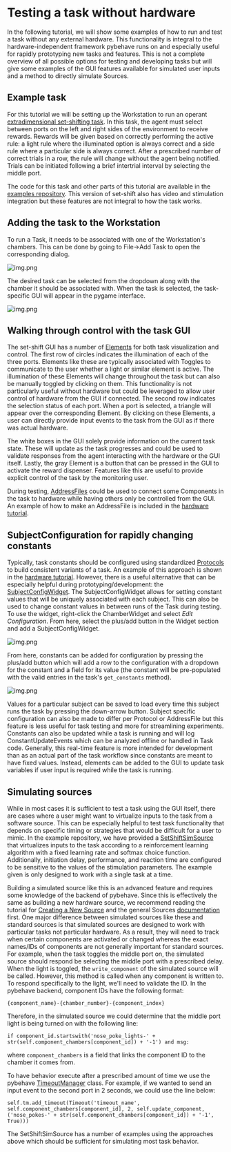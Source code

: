 # Testing a task without hardware

In the following tutorial, we will show some examples of how to run and test a task without any external hardware. This 
functionality is integral to the hardware-independent framework pybehave runs on and especially useful for rapidly prototyping
new tasks and features. This is not a complete overview of all possible options for testing and developing tasks but will
give some examples of the GUI features available for simulated user inputs and a method to directly simulate Sources.

## Example task

For this tutorial we will be setting up the Workstation to run an operant [extradimensional set-shifting task](https://www.biorxiv.org/content/10.1101/2024.02.16.580680v2). In this task,
the agent must select between ports on the left and right sides of the environment to receive rewards. Rewards will be given
based on correctly performing the active rule: a light rule where the illuminated option is always correct and a side rule 
where a particular side is always correct. After a prescribed number of correct trials in a row, the rule will change without
the agent being notified. Trials can be initiated following a brief intertrial interval by selecting the middle port.

The code for this task and other parts of this tutorial are available in the [examples repository](https://github.com/tne-lab/example-tasks/blob/main/Tasks/SetShift.py).
This version of set-shift also has video and stimulation integration but these features are not integral to how the task works.

## Adding the task to the Workstation

To run a Task, it needs to be associated with one of the Workstation's chambers. This can be done
by going to File->Add Task to open the corresponding dialog.

![img.png](../img/add_task_setshift.png)

The desired task can be selected from the dropdown along with the chamber it should be associated
with. When the task is selected, the task-specific GUI will appear in the pygame interface.

![img.png](../img/ss_gui.png)

## Walking through control with the task GUI

The set-shift GUI has a number of [Elements](../guis.md#elements) for both task visualization and control. The first row 
of circles indicates the illumination of each of the three ports. Elements like these are typically associated with Toggles
to communicate to the user whether a light or similar element is active. The illumination of these Elements will change throughout
the task but can also be manually toggled by clicking on them. This functionality is not particularly useful without hardware
but could be leveraged to allow user control of hardware from the GUI if connected. The second row indicates the selection status
of each port. When a port is selected, a triangle will appear over the corresponding Element. By clicking on these Elements,
a user can directly provide input events to the task from the GUI as if there was actual hardware.

The white boxes in the GUI solely provide information on the current task state. These will update as the task progresses
and could be used to validate responses from the agent interacting with the hardware or the GUI itself. Lastly, the gray 
Element is a button that can be pressed in the GUI to activate the reward dispenser. Features like this are useful to provide
explicit control of the task by the monitoring user.

During testing, [AddressFiles](../protocols_addressfiles.md#addressfiles) could be used to connect some Components in the 
task to hardware while having others only be controlled from the GUI. An example of how to make an AddressFile is included
in the [hardware tutorial](task_on_hardware.md#creating-a-protocol).

## SubjectConfiguration for rapidly changing constants

Typically, task constants should be configured using standardized [Protocols](../protocols_addressfiles.md#protocols) to 
build consistent variants of a task. An example of this approach is shown in the [hardware tutorial](task_on_hardware.md#creating-a-protocol).
However, there is a useful alternative that can be especially helpful during prototyping/development: the [SubjectConfigWidget](../workstation.md#subjectconfigwidget).
The SubjectConfigWidget allows for setting constant values that will be uniquely associated with each subject. This can also
be used to change constant values in between runs of the Task during testing. To use the widget, right-click the ChamberWidget
and select *Edit Configuration*. From here, select the plus/add button in the Widget section and add a SubjectConfigWidget.

![img.png](../img/subject_config.png)

From here, constants can be added for configuration by pressing the plus/add button which will add a row to the configuration
with a dropdown for the constant and a field for its value (the constant will be pre-populated with the valid entries in the
task's `get_constants` method).

![img.png](../img/constant_added.png)

Values for a particular subject can be saved to load every time this subject runs the task by pressing the down-arrow button.
Subject specific configuration can also be made to differ per Protocol or AddressFile but this feature is less useful for
task testing and more for streamlining experiments. Constants can also be updated while a task is running and will log 
ConstantUpdateEvents which can be analyzed offline or handled in Task code. Generally, this real-time feature is more intended
for development than as an actual part of the task workflow since constants are meant to have fixed values. Instead, elements
can be added to the GUI to update task variables if user input is required while the task is running.

## Simulating sources

While in most cases it is sufficient to test a task using the GUI itself, there are cases where a user might want to virtualize
inputs to the task from a software source. This can be especially helpful to test task functionality that depends on specific 
timing or strategies that would be difficult for a user to mimic. In the example repository, we have provided a [SetShiftSimSource](https://github.com/tne-lab/example-tasks/blob/main/Sources/SetShiftSimSource.py)
that virtualizes inputs to the task according to a reinforcement learning algorithm with a fixed learning rate and softmax
choice function. Additionally, initiation delay, performance, and reaction time are configured to be sensitive to the values of
the stimulation parameters. The example given is only designed to work with a single task at a time.

Building a simulated source like this is an advanced feature and requires some knowledge of the backend of pybehave. Since 
this is effectively the same as building a new hardware source, we recommend reading the tutorial for [Creating a New Source](creating_source.md)
and the general Sources [documentation](../sources.md) first. One major difference between simulated sources like these and
standard sources is that simulated sources are designed to work with particular tasks not particular hardware. As a result,
they will need to track when certain components are activated or changed whereas the exact names/IDs of components are not 
generally important for standard sources. For example, when the task toggles the middle port on, the simulated source should
respond be selecting the middle port with a prescribed delay. When the light is toggled, the `write_component` of the simulated
source will be called. However, this method is called when any component is written to. To respond specifically to the light, 
we'll need to validate the ID. In the pybehave backend, component IDs have the following format:

    {component_name}-{chamber_number}-{component_index}

Therefore, in the simulated source we could determine that the middle port light is being turned on with the following line:

    if component_id.startswith('nose_poke_lights-' + str(self.component_chambers[component_id]) + '-1') and msg:

where `component_chambers` is a field that links the component ID to the chamber it comes from. 

To have behavior execute after a prescribed amount of time we use the pybehave [TimeoutManager](https://github.com/tne-lab/py-behav-box-v2/blob/master/pybehave/Tasks/TimeoutManager.py) class.
For example, if we wanted to send an input event to the second port in 2 seconds, we could use the line below:

    self.tm.add_timeout(Timeout('timeout_name', self.component_chambers[component_id], 2, self.update_component, ('nose_pokes-' + str(self.component_chambers[component_id]) + '-1', True)))

The SetShiftSimSource has a number of examples using the approaches above which should be sufficient for simulating most task
behavior.